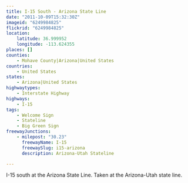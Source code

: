 ```yaml
---
title: I-15 South - Arizona State Line
date: "2011-10-09T15:32:30Z"
imageid: "6249984825"
flickrid: "6249984825"
location:
    latitude: 36.999952
    longitude: -113.624355
places: []
counties:
    - Mohave County|Arizona|United States
countries:
    - United States
states:
    - Arizona|United States
highwaytypes:
    - Interstate Highway
highways:
    - I-15
tags:
    - Welcome Sign
    - Stateline
    - Big Green Sign
freewayJunctions:
    - milepost: "30.23"
      freewayName: I-15
      freewaySlug: i15-arizona
      description: Arizona-Utah Stateline

---
```

I-15 south at the Arizona State Line.  Taken at the Arizona-Utah state line.